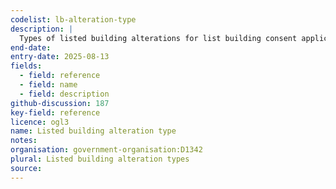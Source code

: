 ```yaml
---
codelist: lb-alteration-type
description: |
  Types of listed building alterations for list building consent applications.
end-date:
entry-date: 2025-08-13
fields:
  - field: reference
  - field: name
  - field: description
github-discussion: 187
key-field: reference
licence: ogl3
name: Listed building alteration type
notes:
organisation: government-organisation:D1342
plural: Listed building alteration types
source: 
---
```

